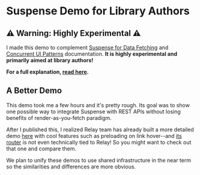 # Suspense Demo for Library Authors

## ⚠️ Warning: Highly Experimental ⚠️

I made this demo to complement [Suspense for Data Fetching](https://reactjs.org/docs/concurrent-mode-suspense.html) and [Concurrent UI Patterns](https://reactjs.org/docs/concurrent-mode-patterns.html) documentation. **It is highly experimental and primarily aimed at library authors!**

**For a full explanation, [read here](https://gist.github.com/gaearon/71a03edb0645685c1119c80ecad1d082).**

## A Better Demo

This demo took me a few hours and it's pretty rough. Its goal was to show one possible way to integrate Suspense with REST APIs without losing benefits of render-as-you-fetch paradigm.

After I published this, I realized Relay team has already built a more detailed demo [here](https://github.com/relayjs/relay-examples/tree/master/issue-tracker/) with cool features such as preloading on link hover--and [its router](https://github.com/relayjs/relay-examples/tree/master/issue-tracker/src/routing) is not even technically tied to Relay! So you might want to check out that one and compare them.

We plan to unify these demos to use shared infrastructure in the near term so the similarities and differences are more obvious.
